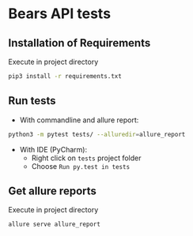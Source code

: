 # Bears API tests

## Installation of Requirements

Execute in project directory
```bash
pip3 install -r requirements.txt
```

## Run tests

* With commandline and allure report:

```bash
python3 -m pytest tests/ --alluredir=allure_report
```

* With IDE (PyCharm):
    * Right click on `tests` project folder
    * Choose `Run py.test in tests`

## Get allure reports

Execute in project directory
```bash
allure serve allure_report
```